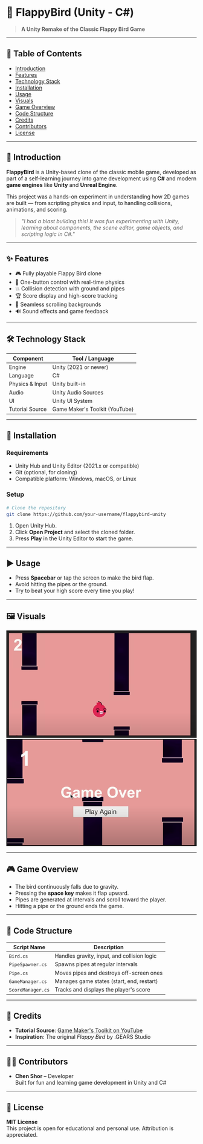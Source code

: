 # 🐤 FlappyBird (Unity - C#)

> **A Unity Remake of the Classic Flappy Bird Game**

---

## 🧭 Table of Contents

- [Introduction](#-introduction)
- [Features](#-features)
- [Technology Stack](#-technology-stack)
- [Installation](#-installation)
- [Usage](#%EF%B8%8F-usage)
- [Visuals](#%EF%B8%8F-visuals)
- [Game Overview](#-game-overview)
- [Code Structure](#-code-structure)
- [Credits](#-credits)
- [Contributors](#-contributors)
- [License](#-license)

---

## 📘 Introduction

**FlappyBird** is a Unity-based clone of the classic mobile game, developed as part of a self-learning journey into game development using **C#** and modern **game engines** like **Unity** and **Unreal Engine**.

This project was a hands-on experiment in understanding how 2D games are built — from scripting physics and input, to handling collisions, animations, and scoring.

> _"I had a blast building this! It was fun experimenting with Unity, learning about components, the scene editor, game objects, and scripting logic in C#."_

---

## ✨ Features

- 🎮 Fully playable Flappy Bird clone
- 🚀 One-button control with real-time physics
- 💥 Collision detection with ground and pipes
- 🏆 Score display and high-score tracking
- 🌄 Seamless scrolling backgrounds
- 🔊 Sound effects and game feedback

---

## 🛠 Technology Stack

| Component         | Tool / Language     |
|------------------|---------------------|
| Engine           | Unity (2021 or newer) |
| Language         | C#                  |
| Physics & Input  | Unity built-in      |
| Audio            | Unity Audio Sources |
| UI               | Unity UI System     |
| Tutorial Source  | Game Maker's Toolkit (YouTube)

---

## 💾 Installation

### Requirements

- Unity Hub and Unity Editor (2021.x or compatible)
- Git (optional, for cloning)
- Compatible platform: Windows, macOS, or Linux

### Setup

```bash
# Clone the repository
git clone https://github.com/your-username/flappybird-unity
```

1. Open Unity Hub.
2. Click **Open Project** and select the cloned folder.
3. Press **Play** in the Unity Editor to start the game.

---

## ▶️ Usage

- Press **Spacebar** or tap the screen to make the bird flap.
- Avoid hitting the pipes or the ground.
- Try to beat your high score every time you play!

---

## 🖼️ Visuals

![Gameplay](assets/screenshots/game.png)
![Game Over](assets/screenshots/lose.png)

---

## 🎮 Game Overview

- The bird continuously falls due to gravity.
- Pressing the **space key** makes it flap upward.
- Pipes are generated at intervals and scroll toward the player.
- Hitting a pipe or the ground ends the game.

---

## 🧠 Code Structure

| Script Name       | Description                                 |
|------------------|---------------------------------------------|
| `Bird.cs`         | Handles gravity, input, and collision logic |
| `PipeSpawner.cs`  | Spawns pipes at regular intervals           |
| `Pipe.cs`         | Moves pipes and destroys off-screen ones    |
| `GameManager.cs`  | Manages game states (start, end, restart)   |
| `ScoreManager.cs` | Tracks and displays the player's score      |

---

## 🙌 Credits

- **Tutorial Source**: [Game Maker's Toolkit on YouTube](https://www.youtube.com/@GMTK)
- **Inspiration**: The original *Flappy Bird* by .GEARS Studio

---

## 👨‍💻 Contributors

- **Chen Shor** – Developer  
  Built for fun and learning game development in Unity and C#

---

## 📄 License

**MIT License**  
This project is open for educational and personal use. Attribution is appreciated.
